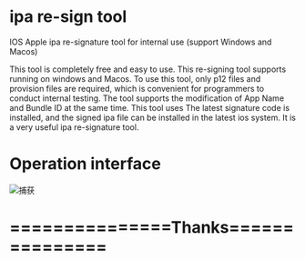 # ipa re-sign tool
IOS Apple ipa re-signature tool for internal use (support Windows and Macos)

This tool is completely free and easy to use. This re-signing tool supports running on windows and Macos. To use this tool, only p12 files and provision files are required, which is convenient for programmers to conduct internal testing. The tool supports the modification of App Name and Bundle ID at the same time. This tool uses The latest signature code is installed, and the signed ipa file can be installed in the latest ios system. It is a very useful ipa re-signature tool.
# Operation interface
![捕获](https://user-images.githubusercontent.com/117192490/199538821-cbf11ddb-f040-471c-b1a5-aa2a15ea7e36.JPG)
#   ===============Thanks===============
